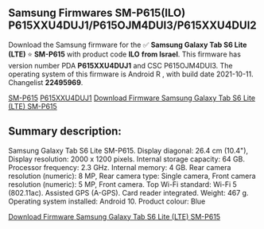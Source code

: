 <h2>Samsung Firmwares SM-P615(ILO) P615XXU4DUJ1/P615OJM4DUI3/P615XXU4DUI2</h2>
Download the Samsung firmware for the ✅ <strong>Samsung Galaxy Tab S6 Lite (LTE) </strong> ⭐ <strong>SM-P615</strong> with product code <strong>ILO</strong> <strong> from Israel</strong>. This firmware has version number PDA <strong>P615XXU4DUJ1</strong> and CSC P615OJM4DUI3. The operating system of this firmware is Android R , with build date 2021-10-11. Changelist <strong>22495969</strong>.


[SM-P615](https://samfirm.shop/samsung/model/SM-P615)
[P615XXU4DUJ1](https://samfirm.shop/samsung/pda/P615XXU4DUJ1)
[Download Firmware Samsung Galaxy Tab S6 Lite (LTE) SM-P615](https://samfirm.shop/samsung/firmware/464034)
<h2>Summary description:</h2>
<p>Samsung Galaxy Tab S6 Lite SM-P615. Display diagonal: 26.4 cm (10.4"), Display resolution: 2000 x 1200 pixels. Internal storage capacity: 64 GB. Processor frequency: 2.3 GHz. Internal memory: 4 GB. Rear camera resolution (numeric): 8 MP, Rear camera type: Single camera, Front camera resolution (numeric): 5 MP, Front camera. Top Wi-Fi standard: Wi-Fi 5 (802.11ac). Assisted GPS (A-GPS). Card reader integrated. Weight: 467 g. Operating system installed: Android 10. Product colour: Blue</p>


[Download Firmware Samsung Galaxy Tab S6 Lite (LTE) SM-P615](https://samfirm.shop/samsung/firmware/464034)

